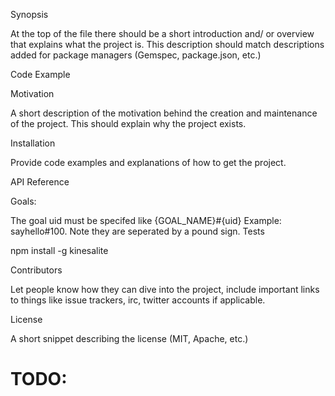 Synopsis

At the top of the file there should be a short introduction and/ or overview that explains what the project is. This description should match descriptions added for package managers (Gemspec, package.json, etc.)

Code Example

Motivation

A short description of the motivation behind the creation and maintenance of the project. This should explain why the project exists.

Installation

Provide code examples and explanations of how to get the project.

API Reference

Goals:

The goal uid must be specifed like {GOAL_NAME}#{uid} Example: sayhello#100. Note they are seperated by a pound sign. Tests

npm install -g kinesalite

Contributors

Let people know how they can dive into the project, include important links to things like issue trackers, irc, twitter accounts if applicable.

License

A short snippet describing the license (MIT, Apache, etc.)

# TODO:
